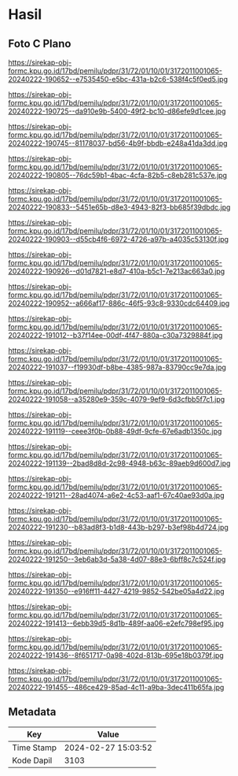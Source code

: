 # Hasil

## Foto C Plano

https://sirekap-obj-formc.kpu.go.id/17bd/pemilu/pdpr/31/72/01/10/01/3172011001065-20240222-190652--e7535450-e5bc-431a-b2c6-538f4c5f0ed5.jpg

https://sirekap-obj-formc.kpu.go.id/17bd/pemilu/pdpr/31/72/01/10/01/3172011001065-20240222-190725--da910e9b-5400-49f2-bc10-d86efe9d1cee.jpg

https://sirekap-obj-formc.kpu.go.id/17bd/pemilu/pdpr/31/72/01/10/01/3172011001065-20240222-190745--81178037-bd56-4b9f-bbdb-e248a41da3dd.jpg

https://sirekap-obj-formc.kpu.go.id/17bd/pemilu/pdpr/31/72/01/10/01/3172011001065-20240222-190805--76dc59b1-4bac-4cfa-82b5-c8eb281c537e.jpg

https://sirekap-obj-formc.kpu.go.id/17bd/pemilu/pdpr/31/72/01/10/01/3172011001065-20240222-190833--5451e65b-d8e3-4943-82f3-bb685f39dbdc.jpg

https://sirekap-obj-formc.kpu.go.id/17bd/pemilu/pdpr/31/72/01/10/01/3172011001065-20240222-190903--d55cb4f6-6972-4726-a97b-a4035c53130f.jpg

https://sirekap-obj-formc.kpu.go.id/17bd/pemilu/pdpr/31/72/01/10/01/3172011001065-20240222-190926--d01d7821-e8d7-410a-b5c1-7e213ac663a0.jpg

https://sirekap-obj-formc.kpu.go.id/17bd/pemilu/pdpr/31/72/01/10/01/3172011001065-20240222-190952--a666af17-886c-46f5-93c8-9330cdc64409.jpg

https://sirekap-obj-formc.kpu.go.id/17bd/pemilu/pdpr/31/72/01/10/01/3172011001065-20240222-191012--b37f14ee-00df-4f47-880a-c30a7329884f.jpg

https://sirekap-obj-formc.kpu.go.id/17bd/pemilu/pdpr/31/72/01/10/01/3172011001065-20240222-191037--f19930df-b8be-4385-987a-83790cc9e7da.jpg

https://sirekap-obj-formc.kpu.go.id/17bd/pemilu/pdpr/31/72/01/10/01/3172011001065-20240222-191058--a35280e9-359c-4079-9ef9-6d3cfbb5f7c1.jpg

https://sirekap-obj-formc.kpu.go.id/17bd/pemilu/pdpr/31/72/01/10/01/3172011001065-20240222-191119--ceee3f0b-0b88-49df-9cfe-67e6adb1350c.jpg

https://sirekap-obj-formc.kpu.go.id/17bd/pemilu/pdpr/31/72/01/10/01/3172011001065-20240222-191139--2bad8d8d-2c98-4948-b63c-89aeb9d600d7.jpg

https://sirekap-obj-formc.kpu.go.id/17bd/pemilu/pdpr/31/72/01/10/01/3172011001065-20240222-191211--28ad4074-a6e2-4c53-aaf1-67c40ae93d0a.jpg

https://sirekap-obj-formc.kpu.go.id/17bd/pemilu/pdpr/31/72/01/10/01/3172011001065-20240222-191230--b83ad8f3-b1d8-443b-b297-b3ef98b4d724.jpg

https://sirekap-obj-formc.kpu.go.id/17bd/pemilu/pdpr/31/72/01/10/01/3172011001065-20240222-191250--3eb6ab3d-5a38-4d07-88e3-6bff8c7c524f.jpg

https://sirekap-obj-formc.kpu.go.id/17bd/pemilu/pdpr/31/72/01/10/01/3172011001065-20240222-191350--e916ff11-4427-4219-9852-542be05a4d22.jpg

https://sirekap-obj-formc.kpu.go.id/17bd/pemilu/pdpr/31/72/01/10/01/3172011001065-20240222-191413--6ebb39d5-8d1b-489f-aa06-e2efc798ef95.jpg

https://sirekap-obj-formc.kpu.go.id/17bd/pemilu/pdpr/31/72/01/10/01/3172011001065-20240222-191436--8f651717-0a98-402d-813b-695e18b0379f.jpg

https://sirekap-obj-formc.kpu.go.id/17bd/pemilu/pdpr/31/72/01/10/01/3172011001065-20240222-191455--486ce429-85ad-4c11-a9ba-3dec411b65fa.jpg


## Metadata

| Key        | Value               |
| ---------- | ------------------- |
| Time Stamp | 2024-02-27 15:03:52 |
| Kode Dapil | 3103                |




